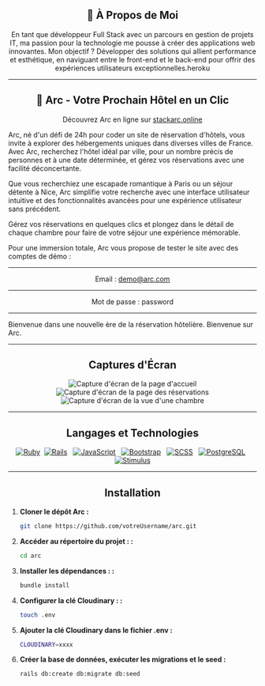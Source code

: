<div align="center">
  
## 🚀 À Propos de Moi

</div>

<div align="center">
En tant que développeur Full Stack avec un parcours en gestion de projets IT, ma passion pour la technologie me pousse à créer des applications web innovantes. Mon objectif ? Développer des solutions qui allient performance et esthétique, en naviguant entre le front-end et le back-end pour offrir des expériences utilisateurs exceptionnelles.heroku
</div>

***

<div align="center">  
  
## 🏨 Arc - Votre Prochain Hôtel en un Clic  
</div>

<div align="center">
  
Découvrez Arc en ligne sur [stackarc.online](https://stackarc.online)
</div> 

Arc, né d'un défi de 24h pour coder un site de réservation d'hôtels, vous invite à explorer des hébergements uniques dans diverses villes de France. Avec Arc, recherchez l'hôtel idéal par ville, pour un nombre précis de personnes et à une date déterminée, et gérez vos réservations avec une facilité déconcertante.

Que vous recherchiez une escapade romantique à Paris ou un séjour détente à Nice, Arc simplifie votre recherche avec une interface utilisateur intuitive et des fonctionnalités avancées pour une expérience utilisateur sans précédent. 

Gérez vos réservations en quelques clics et plongez dans le détail de chaque chambre pour faire de votre séjour une expérience mémorable.

Pour une immersion totale, Arc vous propose de tester le site avec des comptes de démo :

---
<div align="center">
  
Email : demo@arc.com
</div> 

---

<div align="center">
  
Mot de passe : password
</div> 

---

Bienvenue dans une nouvelle ère de la réservation hôtelière. Bienvenue sur Arc.

***

<div align="center">
  
## Captures d'Écran
</div>

<div align="center">
  <img src="https://res.cloudinary.com/dgmantli3/image/upload/w_500,h_300/v1712563934/github/Landingarc.png" alt="Capture d'écran de la page d'accueil" />
</div>

<div align="center">
  <img src="https://res.cloudinary.com/dgmantli3/image/upload/w_500,h_300/v1712563940/github/Resa.png" alt="Capture d'écran de la page des réservations" />
</div>

<div align="center">
  <img src="https://res.cloudinary.com/dgmantli3/image/upload/w_500,h_300/v1712563938/github/RoomArc.png" alt="Capture d'écran de la vue d'une chambre" />
</div>
  

***

<div align="center">
  
## Langages et Technologies
</div>

<div align="center">
  
[![Ruby](https://img.shields.io/badge/Ruby-red.svg)](https://www.ruby-lang.org/en/) &nbsp;[![Rails](https://img.shields.io/badge/Rails-brightgreen.svg)](https://rubyonrails.org/) &nbsp;  [![JavaScript](https://img.shields.io/badge/JavaScript-yellow.svg)](https://developer.mozilla.org/en-US/docs/Web/JavaScript) &nbsp; [![Bootstrap](https://img.shields.io/badge/Bootstrap-blueviolet.svg)](https://getbootstrap.com/) &nbsp; [![SCSS](https://img.shields.io/badge/SCSS-orange.svg)](https://sass-lang.com/) &nbsp; [![PostgreSQL](https://img.shields.io/badge/PostgreSQL-blue.svg)](https://www.postgresql.org/) &nbsp; [![Stimulus](https://img.shields.io/badge/Stimulus-lightgrey.svg)](https://stimulus.hotwired.dev/)
</div>

***

<div align="center">
  
## Installation
</div>

1. **Cloner le dépôt Arc :**
   ```bash
   git clone https://github.com/votreUsername/arc.git
2. **Accéder au répertoire du projet : :**
   ```bash
   cd arc
3. **Installer les dépendances : :**
   ```bash
   bundle install
4. **Configurer la clé Cloudinary : :**
   ```bash
   touch .env
5. **Ajouter la clé Cloudinary dans le fichier .env :**
   ```bash
   CLOUDINARY=xxxx
5. **Créer la base de données, exécuter les migrations et le seed :**
   ```bash
   rails db:create db:migrate db:seed

